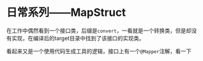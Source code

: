 # 日常系列——MapStruct

在工作中偶然看到一个接口类，后缀是`convert`，一看就是一个转换类，但是却没有实现，在编译后的target目录中找到了该接口的实现类。

看起来又是一个使用代码生成工具的逻辑，接口上有一个`@Mapper`注解，看一下